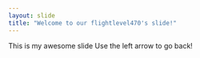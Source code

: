 ```yaml
---
layout: slide
title: "Welcome to our flightlevel470's slide!"
---
```

This is my awesome slide
Use the left arrow to go back!
